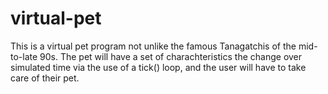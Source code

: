 # virtual-pet

This is a virtual pet program not unlike the famous Tanagatchis of the mid-to-late 90s. The pet will have a set of charachteristics  the change over simulated time via the use of a tick() loop, and the user will have to take care of their pet.